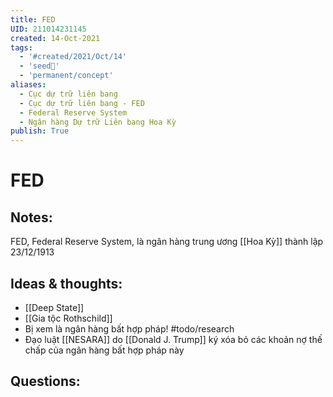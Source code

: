 ```yaml
---
title: FED
UID: 211014231145
created: 14-Oct-2021
tags:
  - '#created/2021/Oct/14'
  - 'seed🥜'
  - 'permanent/concept'
aliases:
  - Cục dự trữ liên bang
  - Cục dự trữ liên bang - FED
  - Federal Reserve System
  - Ngân hàng Dự trữ Liên bang Hoa Kỳ
publish: True
---
```

# FED

## Notes:
FED, Federal Reserve System, là ngân hàng trung ương [[Hoa Kỳ]] thành lập 23/12/1913

## Ideas & thoughts:
- [[Deep State]]
- [[Gia tộc Rothschild]]
- Bị xem là ngân hàng bất hợp pháp! #todo/research 
- Đạo luật [[NESARA]] do [[Donald J. Trump]] ký xóa bỏ các khoản nợ thế chấp của ngân hàng bất hợp pháp này

## Questions:

